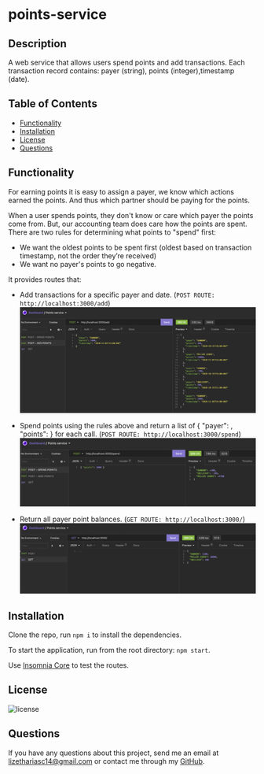 # points-service

## Description
A web service that allows users spend points and add transactions. Each transaction record contains: ​payer​ (string), ​points​ (integer), ​timestamp​ (date). 

  ## Table of Contents

* [Functionality](#functionality)
* [Installation](#installation)
* [License](#license)
* [Questions](#questions)


## Functionality
For earning points it is easy to assign a payer, we know which actions earned the points. And thus which partner should be paying for the points.

When a user spends points, they don't know or care which payer the points come from. But, our accounting team does care how the points are spent. There are two rules for determining what points to "spend" first:

- We want the oldest points to be spent first (oldest based on transaction timestamp, not the order they’re received)
- We want no payer's points to go negative.

It provides routes that:

- Add transactions for a specific payer and date. (`POST ROUTE: http://localhost:3000/add`)
![ADD](ADD.png)

- Spend points using the rules above and return a list of ​{ "payer": <string>, "points": <integer> }​ for each call. (`POST ROUTE: http://localhost:3000/spend`)
![SPEND](SPEND.png)

- Return all payer point balances. (`GET ROUTE: http://localhost:3000/`)
![GET](GET.png)


## Installation 
Clone the repo, run `npm i` to install the dependencies. 

To start the application, run from the root directory:
`npm start`. 

Use [Insomnia Core](https://insomnia.rest/products/insomnia) to test the routes.


## License
![license](https://img.shields.io/badge/license-MIT-brightgreen)


## Questions
If you have any questions about this project, send me an email at lizethariasc14@gmail.com or contact me through my [GitHub](https://github.com/lizariasc).